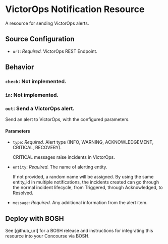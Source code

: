 # VictorOps Notification Resource

A resource for sending VictorOps alerts.

## Source Configuration

* `url`: *Required.* VictorOps REST Endpoint.

## Behavior

### `check`: Not implemented.

### `in`: Not implemented.

### `out`: Send a VictorOps alert.

Send an alert to VictorOps, with the configured parameters.

#### Parameters

* `type`: *Required.* Alert type (INFO, WARNING, ACKNOWLEDGEMENT, CRITICAL, RECOVERY).

    CRITICAL messages raise incidents in VictorOps.

* `entity`: *Required.* The name of alerting entity.

    If not provided, a random name will be assigned. By using the same entity_id in multiple notifications, the incidents created can go through the normal incident lifecycle, from Triggered, through Acknowledged, to Resolved.

* `message`: *Required.* Any additional information from the alert item.

## Deploy with BOSH

See [github_url] for a BOSH release and instructions for integrating this resource into your Concourse via BOSH.
